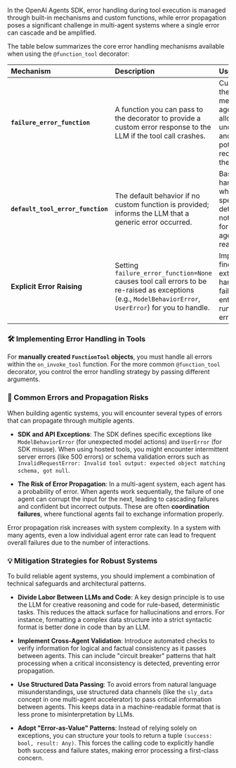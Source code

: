 In the OpenAI Agents SDK, error handling during tool execution is managed through built-in mechanisms and custom functions, while error propagation poses a significant challenge in multi-agent systems where a single error can cascade and be amplified.

The table below summarizes the core error handling mechanisms available when using the `@function_tool` decorator:

| Mechanism | Description | Use Case |
| :--- | :--- | :--- |
| **`failure_error_function`** | A function you can pass to the decorator to provide a custom error response to the LLM if the tool call crashes. | Customizing the error message the agent sees, allowing it to understand and potentially recover from the failure. |
| **`default_tool_error_function`** | The default behavior if no custom function is provided; informs the LLM that a generic error occurred. | Basic error handling where the specific error details are not needed for the agent's reasoning. |
| **Explicit Error Raising** | Setting `failure_error_function=None` causes tool call errors to be re-raised as exceptions (e.g., `ModelBehaviorError`, `UserError`) for you to handle. | Implementing fine-grained, external error handling or failing the entire agent run on a tool error. |

### 🛠️ Implementing Error Handling in Tools

For **manually created `FunctionTool` objects**, you must handle all errors within the `on_invoke_tool` function. For the more common `@function_tool` decorator, you control the error handling strategy by passing different arguments.


### 🚨 Common Errors and Propagation Risks

When building agentic systems, you will encounter several types of errors that can propagate through multiple agents.

- **SDK and API Exceptions**: The SDK defines specific exceptions like `ModelBehaviorError` (for unexpected model actions) and `UserError` (for SDK misuse). When using hosted tools, you might encounter intermittent server errors (like 500 errors) or schema validation errors such as `InvalidRequestError: Invalid tool output: expected object matching schema, got null`.

- **The Risk of Error Propagation**: In a multi-agent system, each agent has a probability of error. When agents work sequentially, the failure of one agent can corrupt the input for the next, leading to cascading failures and confident but incorrect outputs. These are often **coordination failures**, where functional agents fail to exchange information properly.

Error propagation risk increases with system complexity. In a system with many agents, even a low individual agent error rate can lead to frequent overall failures due to the number of interactions.

### 💡 Mitigation Strategies for Robust Systems

To build reliable agent systems, you should implement a combination of technical safeguards and architectural patterns.

- **Divide Labor Between LLMs and Code**: A key design principle is to use the LLM for creative reasoning and code for rule-based, deterministic tasks. This reduces the attack surface for hallucinations and errors. For instance, formatting a complex data structure into a strict syntactic format is better done in code than by an LLM.

- **Implement Cross-Agent Validation**: Introduce automated checks to verify information for logical and factual consistency as it passes between agents. This can include "circuit breaker" patterns that halt processing when a critical inconsistency is detected, preventing error propagation.

- **Use Structured Data Passing**: To avoid errors from natural language misunderstandings, use structured data channels (like the `sly_data` concept in one multi-agent accelerator) to pass critical information between agents. This keeps data in a machine-readable format that is less prone to misinterpretation by LLMs.

- **Adopt "Error-as-Value" Patterns**: Instead of relying solely on exceptions, you can structure your tools to return a tuple `(success: bool, result: Any)`. This forces the calling code to explicitly handle both success and failure states, making error processing a first-class concern.


